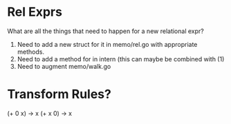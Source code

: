 # Rel Exprs

What are all the things that need to happen for a new relational expr?

1. Need to add a new struct for it in memo/rel.go with appropriate methods.
2. Need to add a method for in intern (this can maybe be combined with (1)
3. Need to augment memo/walk.go

# Transform Rules?

(+ 0 x) -> x
(+ x 0) -> x
